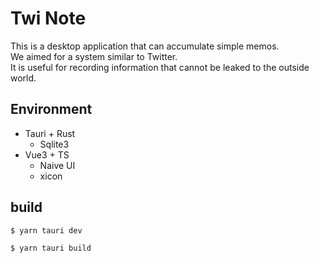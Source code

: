 # Twi Note

This is a desktop application that can accumulate simple memos.  
We aimed for a system similar to Twitter.  
It is useful for recording information that cannot be leaked to the outside world.  

## Environment

- Tauri + Rust
  - Sqlite3
- Vue3 + TS
  - Naive UI
  - xicon

## build

```
$ yarn tauri dev

$ yarn tauri build
```
